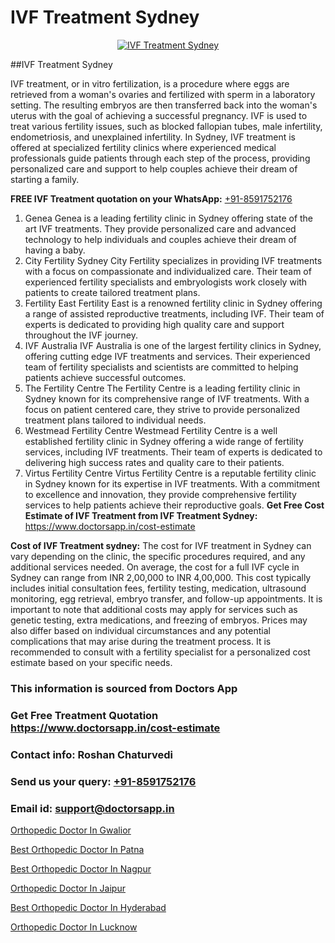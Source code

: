 # IVF Treatment Sydney

<p align="center">
  <a href="https://doctorsapp.in/treatment/ivf-treatment">
    <img src="https://doctorsapp.co.in/uploads/treatment_image/ICSI.jpg" alt="IVF Treatment Sydney">
  </a>
</p>
##IVF Treatment Sydney

IVF treatment, or in vitro fertilization, is a procedure where eggs are retrieved from a woman's ovaries and fertilized with sperm in a laboratory setting. The resulting embryos are then transferred back into the woman's uterus with the goal of achieving a successful pregnancy. IVF is used to treat various fertility issues, such as blocked fallopian tubes, male infertility, endometriosis, and unexplained infertility. In Sydney, IVF treatment is offered at specialized fertility clinics where experienced medical professionals guide patients through each step of the process, providing personalized care and support to help couples achieve their dream of starting a family.

**FREE IVF Treatment quotation on your WhatsApp:**  [+91-8591752176](https://api.whatsapp.com/send?phone=8591752176)

1) Genea   Genea is a leading fertility clinic in Sydney offering state of the art IVF treatments. They provide personalized care and advanced technology to help individuals and couples achieve their dream of having a baby.
2) City Fertility Sydney   City Fertility specializes in providing IVF treatments with a focus on compassionate and individualized care. Their team of experienced fertility specialists and embryologists work closely with patients to create tailored treatment plans.
3) Fertility East   Fertility East is a renowned fertility clinic in Sydney offering a range of assisted reproductive treatments, including IVF. Their team of experts is dedicated to providing high quality care and support throughout the IVF journey.
4) IVF Australia   IVF Australia is one of the largest fertility clinics in Sydney, offering cutting edge IVF treatments and services. Their experienced team of fertility specialists and scientists are committed to helping patients achieve successful outcomes.
5) The Fertility Centre   The Fertility Centre is a leading fertility clinic in Sydney known for its comprehensive range of IVF treatments. With a focus on patient centered care, they strive to provide personalized treatment plans tailored to individual needs.
6) Westmead Fertility Centre   Westmead Fertility Centre is a well established fertility clinic in Sydney offering a wide range of fertility services, including IVF treatments. Their team of experts is dedicated to delivering high success rates and quality care to their patients.
7) Virtus Fertility Centre   Virtus Fertility Centre is a reputable fertility clinic in Sydney known for its expertise in IVF treatments. With a commitment to excellence and innovation, they provide comprehensive fertility services to help patients achieve their reproductive goals.
**Get Free Cost Estimate of IVF Treatment from IVF Treatment Sydney:** https://www.doctorsapp.in/cost-estimate

**Cost of IVF Treatment sydney:**
The cost for IVF treatment in Sydney can vary depending on the clinic, the specific procedures required, and any additional services needed. On average, the cost for a full IVF cycle in Sydney can range from INR 2,00,000 to INR 4,00,000. This cost typically includes initial consultation fees, fertility testing, medication, ultrasound monitoring, egg retrieval, embryo transfer, and follow-up appointments. It is important to note that additional costs may apply for services such as genetic testing, extra medications, and freezing of embryos. Prices may also differ based on individual circumstances and any potential complications that may arise during the treatment process. It is recommended to consult with a fertility specialist for a personalized cost estimate based on your specific needs.

### This information is sourced from Doctors App 
### Get Free Treatment Quotation https://www.doctorsapp.in/cost-estimate
### Contact info: Roshan Chaturvedi 
### Send us your query: [+91-8591752176](https://api.whatsapp.com/send?phone=8591752176) 
### Email id: support@doctorsapp.in

[Orthopedic Doctor In Gwalior](https://www.linkedin.com/pulse/orthopedic-doctor-gwalior-doctorsapp-united-arab-emirates-zgzde?trackingId=p%2BE3RsY%2F959beI1KJZ%2BEvQ%3D%3D&lipi=urn%3Ali%3Apage%3Ad_flagship3_company_admin%3BSXrbBuk4SwWZ8nIcZ2zSvw%3D%3D)

[Best Orthopedic Doctor In Patna](https://www.linkedin.com/pulse/best-orthopedic-doctor-patna-doctorsapp-chittagong-hiwte?trackingId=09ItkcHbLtJ1qnKSBpsf4w%3D%3D&lipi=urn%3Ali%3Apage%3Ad_flagship3_company_admin%3BddPc4oDaSTuh6mJcYb9fAg%3D%3D)

[Best Orthopedic Doctor In Nagpur](https://medium.com/@vimalrana22/best-orthopedic-doctor-in-nagpur-828a7e80d2f9)

[Orthopedic Doctor In Jaipur](https://medium.com/@vimalrana22/orthopedic-doctor-in-jaipur-cab5aa22cd63)

[Best Orthopedic Doctor In Hyderabad](https://doctors-apps.github.io/doctorsapp/best-orthopedic-doctor-in-hyderabad)

[Orthopedic Doctor In Lucknow](https://doctors-apps.github.io/doctorsapp/orthopedic-doctor-in-lucknow)

